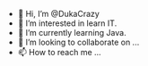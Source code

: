 - 👋 Hi, I’m @DukaCrazy
- 👀 I’m interested in learn IT.
- 🌱 I’m currently learning Java.
- 💞️ I’m looking to collaborate on ...
- 📫 How to reach me ...

<!---
DukaCrazy/DukaCrazy is a ✨ special ✨ repository because its `README.md` (this file) appears on your GitHub profile.
You can click the Preview link to take a look at your changes.
--->

